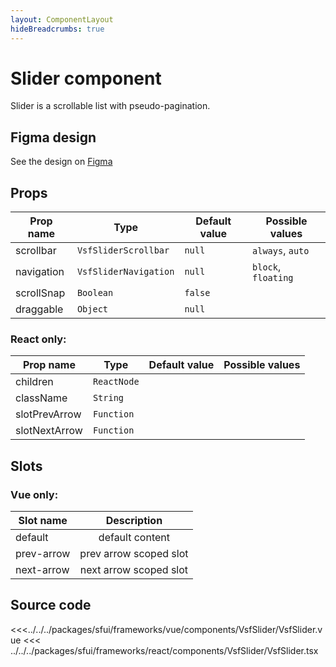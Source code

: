 ```yaml
---
layout: ComponentLayout
hideBreadcrumbs: true
---
```

# Slider component

Slider is a scrollable list with pseudo-pagination.

## Figma design

See the design on [Figma](https://www.figma.com/file/CWOkbpne0tDpSenT4ZEUTQ/%F0%9F%9B%A0-SFUI-2.0-%7C-Development?node-id=13996%3A24099)

## Props

| Prop name  | Type                  | Default value | Possible values     |
| ---------- | --------------------- | ------------- | ------------------- |
| scrollbar  | `VsfSliderScrollbar`  | `null`        | `always`, `auto`    |
| navigation | `VsfSliderNavigation` | `null`        | `block`, `floating` |
| scrollSnap | `Boolean`             | `false`       |                     |
| draggable  | `Object`              | `null`        |                     |

### React only:

| Prop name     | Type        | Default value | Possible values |
| ------------- | ----------- | ------------- | --------------- |
| children      | `ReactNode` |               |                 |
| className     | `String`    |               |                 |
| slotPrevArrow | `Function`  |               |                 |
| slotNextArrow | `Function`  |               |                 |

## Slots

### Vue only:

| Slot name  |      Description       |
| ---------- | :--------------------: |
| default    |    default content     |
| prev-arrow | prev arrow scoped slot |
| next-arrow | next arrow scoped slot |

## Source code

<<<../../../packages/sfui/frameworks/vue/components/VsfSlider/VsfSlider.vue
<<< ../../../packages/sfui/frameworks/react/components/VsfSlider/VsfSlider.tsx
